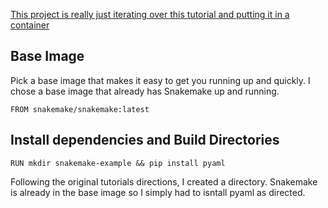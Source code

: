 [This project is really just iterating over this tutorial and putting it in a container](https://slowkow.com/notes/snakemake-tutorial/)

## Base Image

Pick a base image that makes it easy to get you running up and quickly. I chose a base image that already has Snakemake up and running. 

```FROM snakemake/snakemake:latest```

## Install dependencies and Build Directories

```RUN mkdir snakemake-example && pip install pyaml```

Following the original tutorials directions, I created a directory. Snakemake is already in the base image so I simply had to isntall pyaml as directed. 

